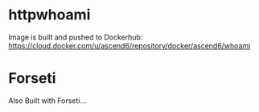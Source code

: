 # httpwhoami

Image is built and pushed to Dockerhub: https://cloud.docker.com/u/ascend6/repository/docker/ascend6/whoami

# Forseti

Also Built with Forseti...
